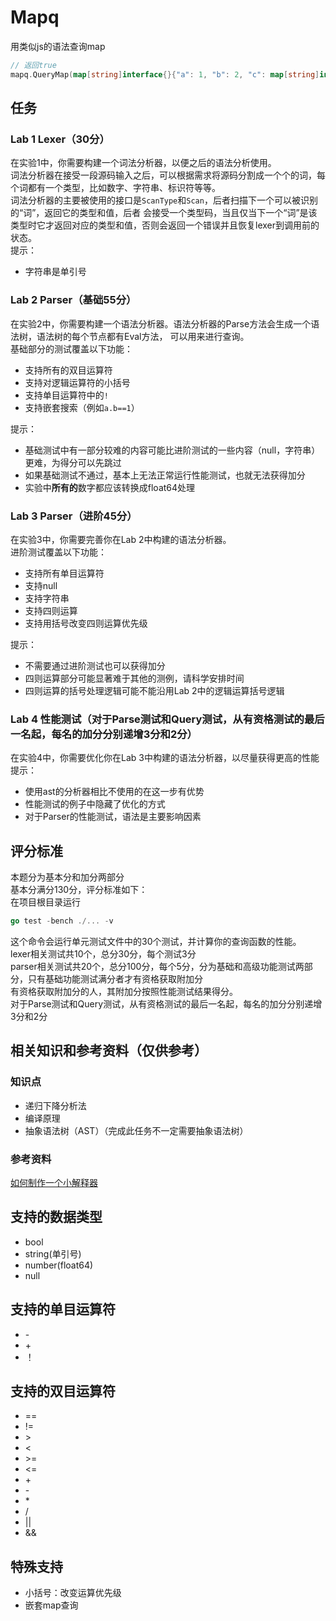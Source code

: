 # Mapq

用类似js的语法查询map


```go
// 返回true
mapq.QueryMap(map[string]interface{}{"a": 1, "b": 2, "c": map[string]interface{}{"d": 3}}, "a == 1 && b == 2 && c.d*(a+b) == 9")
```

## 任务

### Lab 1 Lexer（30分）  
在实验1中，你需要构建一个词法分析器，以便之后的语法分析使用。  
词法分析器在接受一段源码输入之后，可以根据需求将源码分割成一个个的词，每个词都有一个类型，比如数字、字符串、标识符等等。  
词法分析器的主要被使用的接口是`ScanType`和`Scan`，后者扫描下一个可以被识别的“词”，返回它的类型和值，后者
会接受一个类型码，当且仅当下一个“词”是该类型时它才返回对应的类型和值，否则会返回一个错误并且恢复lexer到调用前的状态。  
提示：  
- 字符串是单引号

### Lab 2 Parser（基础55分）
在实验2中，你需要构建一个语法分析器。语法分析器的Parse方法会生成一个语法树，语法树的每个节点都有Eval方法，
可以用来进行查询。  
基础部分的测试覆盖以下功能：  
- 支持所有的双目运算符
- 支持对逻辑运算符的小括号
- 支持单目运算符中的`!`
- 支持嵌套搜索（例如`a.b==1`）

提示：  
- 基础测试中有一部分较难的内容可能比进阶测试的一些内容（null，字符串）更难，为得分可以先跳过
- 如果基础测试不通过，基本上无法正常运行性能测试，也就无法获得加分
- 实验中**所有的**数字都应该转换成float64处理

### Lab 3 Parser（进阶45分）
在实验3中，你需要完善你在Lab 2中构建的语法分析器。  
进阶测试覆盖以下功能：  
- 支持所有单目运算符
- 支持null
- 支持字符串
- 支持四则运算
- 支持用括号改变四则运算优先级

提示：  
- 不需要通过进阶测试也可以获得加分
- 四则运算部分可能显著难于其他的测例，请科学安排时间
- 四则运算的括号处理逻辑可能不能沿用Lab 2中的逻辑运算括号逻辑

### Lab 4 性能测试（对于Parse测试和Query测试，从有资格测试的最后一名起，每名的加分分别递增3分和2分）
在实验4中，你需要优化你在Lab 3中构建的语法分析器，以尽量获得更高的性能  
提示：  
- 使用ast的分析器相比不使用的在这一步有优势
- 性能测试的例子中隐藏了优化的方式
- 对于Parser的性能测试，语法是主要影响因素


## 评分标准
本题分为基本分和加分两部分  
基本分满分130分，评分标准如下：  
在项目根目录运行
```go
go test -bench ./... -v
```
这个命令会运行单元测试文件中的30个测试，并计算你的查询函数的性能。  
lexer相关测试共10个，总分30分，每个测试3分  
parser相关测试共20个，总分100分，每个5分，分为基础和高级功能测试两部分，只有基础功能测试满分者才有资格获取附加分  
有资格获取附加分的人，其附加分按照性能测试结果得分。  
对于Parse测试和Query测试，从有资格测试的最后一名起，每名的加分分别递增3分和2分

## 相关知识和参考资料（仅供参考）

### 知识点
- 递归下降分析法
- 编译原理
- 抽象语法树（AST）（完成此任务不一定需要抽象语法树）


### 参考资料
[如何制作一个小解释器](https://ruslanspivak.com/lsbasi-part1/)

## 支持的数据类型

- bool
- string(单引号)
- number(float64)
- null

## 支持的单目运算符

- \-
- \+
- ！

## 支持的双目运算符

- ==
- !=
- \>
- <
- \>=
- <=
- \+
- \-
- \*
- /
- ||
- &&

## 特殊支持

- 小括号：改变运算优先级
- 嵌套map查询
